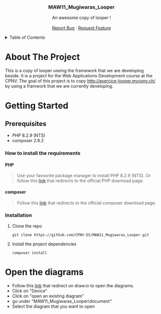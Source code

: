 <br />
<div align="center">

  <h3 align="center">MAW11_Mugiwaras_Looper</h3>

  <p align="center">
    An awesome copy of looper !
    <br />
    <br />
    <a href="https://github.com/CPNV-ES/MAW11_Mugiwaras/issues">Report Bug</a>
    ·
    <a href="https://github.com/CPNV-ES/MAW11_Mugiwaras/issues">Request Feature</a>
  </p>
</div>

<details>
  <summary>Table of Contents</summary>
  <ol>
    <li>
      <a href="#about-the-project">About The Project</a>
    </li>
    <li>
      <a href="#getting-started">Getting Started</a>
      <ul>
        <li><a href="#prerequisites">Prerequisites</a></li>
        <li><a href="#installation">Installation</a></li>
      </ul>
    </li>
    <li>
      <a href="#open-diag">Open the diagrams</a>
    </li>
  </ol>
</details>

# About The Project

This is a copy of looper useing the framework that we are developing beside. It is a project for the Web Applications Development course at the CPNV. The goal of this project is to copy http://exercice-looper.mycpnv.ch/ by using a framwork that we are currently developing.

# Getting Started

## Prerequisites

* PHP 8.2.9 (NTS)
* composer 2.6.2

### How to install the requirements

#### PHP

> Use your favourite package manager to install PHP 8.2.9 (NTS). Or follow this [link](https://www.php.net/manual/install.php) that redirects to the official PHP download page.

#### composer

> Follow this [link](https://getcomposer.org/download/) that redirects to the official composer download page.

<!-- The following installation procedure is not valid.  -->
### Installation

1. Clone the repo

    ```shell
    git clone https://github.com/CPNV-ES/MAW11_Mugiwaras_Looper.git
    ```

2. Install the project dependencies

    ```shell
    composer install
    ```

# Open the diagrams

* Follow this [link](https://app.diagrams.net/) that redirect on draw.io to open the diagrams.
* Click on "Device"
* Click on "open an existing diagram"
* go under "MAW11_Mugiwaras_Looper\document"
* Select the diagram that you want to open
